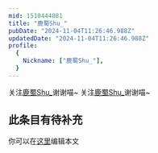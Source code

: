 ```yaml
---
mid: 1510444081
title: "鹿蜀Shu_"
pubDate: "2024-11-04T11:26:46.988Z"
updatedDate: "2024-11-04T11:26:46.988Z"
profile:
  {
    Nickname: ["鹿蜀Shu_"],
  }
---
```


关注[鹿蜀Shu_](https://space.bilibili.com/1510444081)谢谢喵~ 关注[鹿蜀Shu_](https://space.bilibili.com/1510444081)谢谢喵~

## 此条目有待补充
你可以在[这里](https://github.com/Yuhanawa/VTuber.ICU/edit/master/src/content/v/鹿蜀Shu_/index.md)编辑本文
